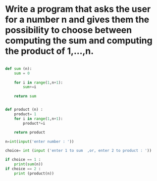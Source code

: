 # Write a program that asks the user for a number n and gives them the possibility to choose between computing the sum and computing the product of 1,…,n.

```python

def sum (n):
    sum = 0
    
    for i in range(1,n+1):
        sum+=i
        
    return sum


def product (n) :
    product= 1 
    for i in range(1,n+1):
        product*=i
        
    return product
    
n=int(input('enter number : '))

choice= int (input ('enter 1 to sum  ,or, enter 2 to product : '))

if choice == 1 :
    print(sum(n))
if choice == 2 :
    print (product(n))
```
